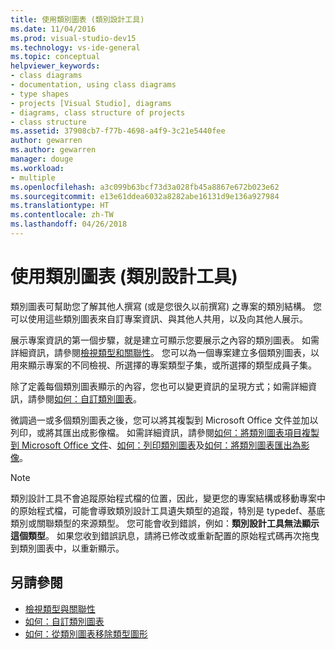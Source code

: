 ```yaml
---
title: 使用類別圖表 (類別設計工具)
ms.date: 11/04/2016
ms.prod: visual-studio-dev15
ms.technology: vs-ide-general
ms.topic: conceptual
helpviewer_keywords:
- class diagrams
- documentation, using class diagrams
- type shapes
- projects [Visual Studio], diagrams
- diagrams, class structure of projects
- class structure
ms.assetid: 37908cb7-f77b-4698-a4f9-3c21e5440fee
author: gewarren
ms.author: gewarren
manager: douge
ms.workload:
- multiple
ms.openlocfilehash: a3c099b63bcf73d3a028fb45a8867e672b023e62
ms.sourcegitcommit: e13e61ddea6032a8282abe16131d9e136a927984
ms.translationtype: HT
ms.contentlocale: zh-TW
ms.lasthandoff: 04/26/2018
---
```

# <a name="work-with-class-diagrams-class-designer"></a>使用類別圖表 (類別設計工具)

類別圖表可幫助您了解其他人撰寫 (或是您很久以前撰寫) 之專案的類別結構。 您可以使用這些類別圖表來自訂專案資訊、與其他人共用，以及向其他人展示。

展示專案資訊的第一個步驟，就是建立可顯示您要展示之內容的類別圖表。 如需詳細資訊，請參閱[檢視類型和關聯性](viewing-types-and-relationships.md)。 您可以為一個專案建立多個類別圖表，以用來顯示專案的不同檢視、所選擇的專案類型子集，或所選擇的類型成員子集。

除了定義每個類別圖表顯示的內容，您也可以變更資訊的呈現方式；如需詳細資訊，請參閱[如何：自訂類別圖表](how-to-customize-class-diagrams.md)。

微調過一或多個類別圖表之後，您可以將其複製到 Microsoft Office 文件並加以列印，或將其匯出成影像檔。 如需詳細資訊，請參閱[如何：將類別圖表項目複製到 Microsoft Office 文件](how-to-copy-class-diagram-elements-to-a-microsoft-office-document.md)、[如何：列印類別圖表](how-to-print-class-diagrams.md)及[如何：將類別圖表匯出為影像](how-to-export-class-diagrams-as-images.md)。

> [!NOTE]
> 類別設計工具不會追蹤原始程式檔的位置，因此，變更您的專案結構或移動專案中的原始程式檔，可能會導致類別設計工具遺失類型的追蹤，特別是 typedef、基底類別或關聯類型的來源類型。 您可能會收到錯誤，例如：**類別設計工具無法顯示這個類型**。 如果您收到錯誤訊息，請將已修改或重新配置的原始程式碼再次拖曳到類別圖表中，以重新顯示。


## <a name="see-also"></a>另請參閱

- [檢視類型與關聯性](viewing-types-and-relationships.md)
- [如何：自訂類別圖表](how-to-customize-class-diagrams.md)
- [如何：從類別圖表移除類型圖形](http://msdn.microsoft.com/ae41897d-d066-4b8c-bb9b-05436e12ff39)